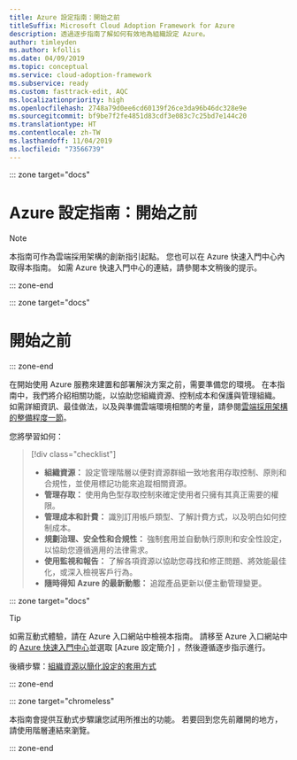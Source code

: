 ```yaml
---
title: Azure 設定指南：開始之前
titleSuffix: Microsoft Cloud Adoption Framework for Azure
description: 透過逐步指南了解如何有效地為組織設定 Azure。
author: timleyden
ms.author: kfollis
ms.date: 04/09/2019
ms.topic: conceptual
ms.service: cloud-adoption-framework
ms.subservice: ready
ms.custom: fasttrack-edit, AQC
ms.localizationpriority: high
ms.openlocfilehash: 2748a79d0ee6cd60139f26ce3da96b46dc328e9e
ms.sourcegitcommit: bf9be7f2fe4851d83cdf3e083c7c25bd7e144c20
ms.translationtype: HT
ms.contentlocale: zh-TW
ms.lasthandoff: 11/04/2019
ms.locfileid: "73566739"
---
```

::: zone target="docs"

# <a name="azure-setup-guide-before-you-start"></a>Azure 設定指南：開始之前

> [!NOTE]
> 本指南可作為雲端採用架構的創新指引起點。 您也可以在 Azure 快速入門中心內取得本指南。 如需 Azure 快速入門中心的連結，請參閱本文稍後的提示。

::: zone-end

::: zone target="docs"

# <a name="before-you-start"></a>開始之前

::: zone-end

在開始使用 Azure 服務來建置和部署解決方案之前，需要準備您的環境。 在本指南中，我們將介紹相關功能，以協助您組織資源、控制成本和保護與管理組織。 如需詳細資訊、最佳做法，以及與準備雲端環境相關的考量，請參閱[雲端採用架構的整備程度一節](../index.md)。

您將學習如何：

> [!div class="checklist"]
>
> - **組織資源：** 設定管理階層以便對資源群組一致地套用存取控制、原則和合規性，並使用標記功能來追蹤相關資源。
> - **管理存取：** 使用角色型存取控制來確定使用者只擁有其真正需要的權限。
> - **管理成本和計費：** 識別訂用帳戶類型、了解計費方式，以及明白如何控制成本。
> - **規劃治理、安全性和合規性：** 強制套用並自動執行原則和安全性設定，以協助您遵循適用的法律需求。
> - **使用監視和報告：** 了解各項資源以協助您尋找和修正問題、將效能最佳化，或深入檢視客戶行為。
> - **隨時得知 Azure 的最新動態：** 追蹤產品更新以便主動管理變更。

::: zone target="docs"

> [!TIP]
> 如需互動式體驗，請在 Azure 入口網站中檢視本指南。 請移至 Azure 入口網站中的 [Azure 快速入門中心](https://portal.azure.com/?feature.quickstart=true#blade/Microsoft_Azure_Resources/QuickstartCenterBlade)並選取 [Azure 設定簡介]  ，然後遵循逐步指示進行。

後續步驟：[組織資源以簡化設定的套用方式](./organize-resources.md)

::: zone-end

::: zone target="chromeless"

本指南會提供互動式步驟讓您試用所推出的功能。 若要回到您先前離開的地方，請使用階層連結來瀏覽。

::: zone-end
